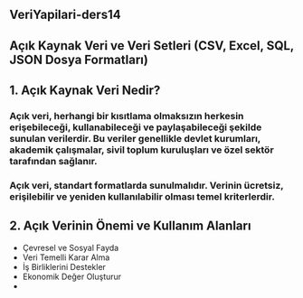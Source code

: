 ## VeriYapilari-ders14

## Açık Kaynak Veri ve Veri Setleri (CSV, Excel, SQL, JSON Dosya Formatları)

## 1. Açık Kaynak Veri Nedir?

### Açık veri, herhangi bir kısıtlama olmaksızın herkesin erişebileceği, kullanabileceği ve paylaşabileceği şekilde sunulan verilerdir. Bu veriler genellikle devlet kurumları, akademik çalışmalar, sivil toplum kuruluşları ve özel sektör tarafından sağlanır.

### Açık veri, standart formatlarda sunulmalıdır. Verinin ücretsiz, erişilebilir ve yeniden kullanılabilir olması temel kriterlerdir.

## 2. Açık Verinin Önemi ve Kullanım Alanları

* Çevresel ve Sosyal Fayda  
* Veri Temelli Karar Alma  
* İş Birliklerini Destekler   
* Ekonomik Değer Oluşturur   
* 
